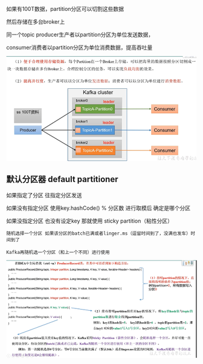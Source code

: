 如果有100T数据，partition分区可以切割这些数据

然后存储在多台broker上

同一个topic producer生产者以partition分区为单位发送数据，

consumer消费者以partition分区为单位消费数据，提高吞吐量

![img_20.png](img_20.png)


默认分区器 default partitioner
---

如果指定了分区 往指定分区发送

如果没有指定分区 使用key.hashCode() % 分区数 进行取模后 确定是哪个分区

如果没指定分区 也没有设定key 那就使用 sticky partition（粘性分区）

    随机选择一个分区 如果该分区的batch已满或者linger.ms（逗留时间到了，没满也发车）时间到了 

    Kafka再随机选一个分区（和上一个不同）进行使用

![img_21.png](img_21.png)



